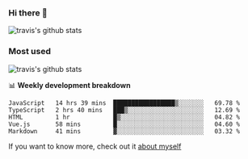 ### Hi there 👋

<!--
**HondryTravis/HondryTravis** is a ✨ _special_ ✨ repository because its `README.md` (this file) appears on your GitHub profile.

Here are some ideas to get you started:

- 🔭 I’m currently working on ...
- 🌱 I’m currently learning ...
- 👯 I’m looking to collaborate on ...
- 🤔 I’m looking for help with ...
- 💬 Ask me about ...
- 📫 How to reach me: ...
- 😄 Pronouns: ...
- ⚡ Fun fact: ...
-->

![travis's github stats](https://github-readme-stats.vercel.app/api?username=HondryTravis&hide_title=true&hide=stars)
### Most used
![travis's github stats](https://github-readme-stats.anuraghazra1.vercel.app/api/top-langs/?username=HondryTravis&layout=compact&hide_title=true)

📊 **Weekly development breakdown**

<!--START_SECTION:waka-->
```text
JavaScript   14 hrs 39 mins  █████████████████▒░░░░░░░   69.78 % 
TypeScript   2 hrs 40 mins   ███▒░░░░░░░░░░░░░░░░░░░░░   12.69 % 
HTML         1 hr            █▒░░░░░░░░░░░░░░░░░░░░░░░   04.82 % 
Vue.js       58 mins         █░░░░░░░░░░░░░░░░░░░░░░░░   04.60 % 
Markdown     41 mins         ▓░░░░░░░░░░░░░░░░░░░░░░░░   03.32 % 
```
<!--END_SECTION:waka-->

If you want to know more, check out it [about myself](https://hondrytravis.github.io/)
